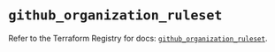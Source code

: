 # `github_organization_ruleset`

Refer to the Terraform Registry for docs: [`github_organization_ruleset`](https://registry.terraform.io/providers/integrations/github/6.7.0/docs/resources/organization_ruleset).
